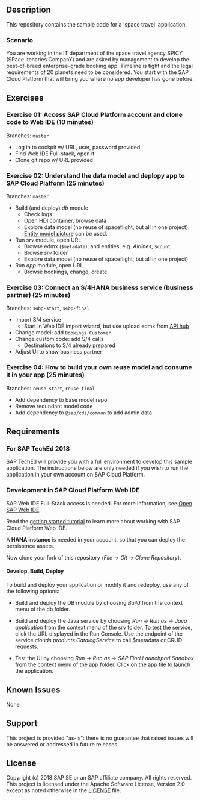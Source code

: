## Description
This repository contains the sample code for a 'space travel' application.

### Scenario
You are working in the IT department of the space travel agency SPICY (SPace Itenaries CompanY) and are asked by management to develop the best-of-breed enterprise-grade booking app.
Timeline is tight and the legal requirements of 20 planets need to be considered.  You start with the SAP Cloud Platform that will bring you where no app developer has gone before.

## Exercises

### Exercise 01: Access SAP Cloud Platform account and clone code to Web IDE (10 minutes)
Branches: `master`
- Log in to cockpit w/ URL, user, password provided
- Find Web IDE Full-stack, open it
- Clone git repo w/ URL provided

### Exercise 02: Understand the data model and deplopy app to SAP Cloud Platform (25 minutes)
Branches: `master`
- Build (and deploy) _db_ module
  - Check logs
  - Open HDI container, browse data
  - Explore data model (no reuse of spaceflight, but all in one project). [Entity model picture](-exercises-/pictures/FlightModel.png) can be used.
- Run _srv_ module, open URL
  - Browse edmx (`$metadata`), and entities, e.g. _Airlines_, `$count`
  - Browse _srv_ folder
  - Explore data model (no reuse of spaceflight, but all in one project)
- Run _app_ module, open URL
  - Browse bookings, change, create

### Exercise 03: Connect an S/4HANA business service (business partner) (25 minutes)
Branches: `s4bp-start`, `s4bp-final`
- Import S/4 service
  - Start in Web IDE import wizard, but use upload edmx from [API hub](https://api.sap.com/api/API_BUSINESS_PARTNER/overview)
- Change model: add `Bookings.Customer`
- Change custom code: add S/4 calls
  - Destinations to S/4 already prepared
- Adjust UI to show business partner

### Exercise 04: How to build your own reuse model and consume it in your app (25 minutes)
Branches: `reuse-start`, `reuse-final`
- Add dependency to base model repo
- Remove redundant model code
- Add dependency to `@sap/cds/common` to add admin data


## Requirements

### For SAP TechEd 2018
SAP TechEd will provide you with a full environment to develop this sample application. The instructions below are only needed if you wish to run the application in your own account on SAP Cloud Platform.

### Development in SAP Cloud Platform Web IDE

SAP Web IDE Full-Stack access is needed. For more information, see [Open SAP Web IDE](https://help.sap.com/viewer/825270ffffe74d9f988a0f0066ad59f0/CF/en-US/51321a804b1a4935b0ab7255447f5f84.html).

Read the [getting started tutorial](https://help.sap.com/viewer//65de2977205c403bbc107264b8eccf4b/Cloud/en-US/5ec8c983a0bf43b4a13186fcf59015fc.html) to learn more about working with SAP Cloud Platform Web IDE.

A **HANA instance** is needed in your account, so that you can deploy the persistence assets.

Now clone your fork of this repository (*File -> Git -> Clone Repository*).

#### Develop, Build, Deploy

To build and deploy your application or modify it and redeploy, use any of the following options:

* Build and deploy the DB module by choosing *Build* from the context menu of the db folder.

* Build and deploy the Java service by choosing *Run -> Run as -> Java application* from the context menu of the srv folder. To test the service, click the URL displayed in the Run Console. Use the endpoint of the service *clouds.products.CatalogService* to call $metadata or CRUD requests.

* Test the UI by choosing *Run -> Run as -> SAP Fiori Launchpad Sandbox* from the context menu of the app folder. Click on the app tile to launch the application.

## Known Issues
None

## Support

This project is provided "as-is": there is no guarantee that raised issues will be answered or addressed in future releases.


## License

Copyright (c) 2018 SAP SE or an SAP affiliate company. All rights reserved.
This project is licensed under the Apache Software License, Version 2.0 except as noted otherwise in the [LICENSE](LICENSE) file.
